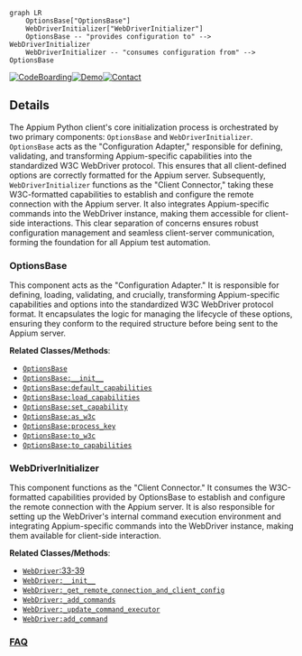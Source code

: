 ```mermaid
graph LR
    OptionsBase["OptionsBase"]
    WebDriverInitializer["WebDriverInitializer"]
    OptionsBase -- "provides configuration to" --> WebDriverInitializer
    WebDriverInitializer -- "consumes configuration from" --> OptionsBase
```

[![CodeBoarding](https://img.shields.io/badge/Generated%20by-CodeBoarding-9cf?style=flat-square)](https://github.com/CodeBoarding/GeneratedOnBoardings)[![Demo](https://img.shields.io/badge/Try%20our-Demo-blue?style=flat-square)](https://www.codeboarding.org/demo)[![Contact](https://img.shields.io/badge/Contact%20us%20-%20contact@codeboarding.org-lightgrey?style=flat-square)](mailto:contact@codeboarding.org)

## Details

The Appium Python client's core initialization process is orchestrated by two primary components: `OptionsBase` and `WebDriverInitializer`. `OptionsBase` acts as the "Configuration Adapter," responsible for defining, validating, and transforming Appium-specific capabilities into the standardized W3C WebDriver protocol. This ensures that all client-defined options are correctly formatted for the Appium server. Subsequently, `WebDriverInitializer` functions as the "Client Connector," taking these W3C-formatted capabilities to establish and configure the remote connection with the Appium server. It also integrates Appium-specific commands into the WebDriver instance, making them accessible for client-side interactions. This clear separation of concerns ensures robust configuration management and seamless client-server communication, forming the foundation for all Appium test automation.

### OptionsBase
This component acts as the "Configuration Adapter." It is responsible for defining, loading, validating, and crucially, transforming Appium-specific capabilities and options into the standardized W3C WebDriver protocol format. It encapsulates the logic for managing the lifecycle of these options, ensuring they conform to the required structure before being sent to the Appium server.


**Related Classes/Methods**:

- <a href="https://github.com/appium/python-client/blob/master/appium/options/common/base.py" target="_blank" rel="noopener noreferrer">`OptionsBase`</a>
- <a href="https://github.com/appium/python-client/blob/master/appium/options/common/base.py" target="_blank" rel="noopener noreferrer">`OptionsBase:__init__`</a>
- <a href="https://github.com/appium/python-client/blob/master/appium/options/common/base.py" target="_blank" rel="noopener noreferrer">`OptionsBase:default_capabilities`</a>
- <a href="https://github.com/appium/python-client/blob/master/appium/options/common/base.py" target="_blank" rel="noopener noreferrer">`OptionsBase:load_capabilities`</a>
- <a href="https://github.com/appium/python-client/blob/master/appium/options/common/base.py" target="_blank" rel="noopener noreferrer">`OptionsBase:set_capability`</a>
- <a href="https://github.com/appium/python-client/blob/master/appium/options/common/base.py" target="_blank" rel="noopener noreferrer">`OptionsBase:as_w3c`</a>
- <a href="https://github.com/appium/python-client/blob/master/appium/options/common/base.py" target="_blank" rel="noopener noreferrer">`OptionsBase:process_key`</a>
- <a href="https://github.com/appium/python-client/blob/master/appium/options/common/base.py" target="_blank" rel="noopener noreferrer">`OptionsBase:to_w3c`</a>
- <a href="https://github.com/appium/python-client/blob/master/appium/options/common/base.py" target="_blank" rel="noopener noreferrer">`OptionsBase:to_capabilities`</a>


### WebDriverInitializer
This component functions as the "Client Connector." It consumes the W3C-formatted capabilities provided by OptionsBase to establish and configure the remote connection with the Appium server. It is also responsible for setting up the WebDriver's internal command execution environment and integrating Appium-specific commands into the WebDriver instance, making them available for client-side interaction.


**Related Classes/Methods**:

- <a href="https://github.com/appium/python-client/blob/master/appium/options/windows/windows/expreimental_web_driver_option.py#L33-L39" target="_blank" rel="noopener noreferrer">`WebDriver`:33-39</a>
- <a href="https://github.com/appium/python-client/blob/master/appium/webdriver/webdriver.py" target="_blank" rel="noopener noreferrer">`WebDriver:__init__`</a>
- <a href="https://github.com/appium/python-client/blob/master/appium/webdriver/webdriver.py" target="_blank" rel="noopener noreferrer">`WebDriver:_get_remote_connection_and_client_config`</a>
- <a href="https://github.com/appium/python-client/blob/master/appium/webdriver/webdriver.py" target="_blank" rel="noopener noreferrer">`WebDriver:_add_commands`</a>
- <a href="https://github.com/appium/python-client/blob/master/appium/webdriver/webdriver.py" target="_blank" rel="noopener noreferrer">`WebDriver:_update_command_executor`</a>
- <a href="https://github.com/appium/python-client/blob/master/appium/webdriver/webdriver.py" target="_blank" rel="noopener noreferrer">`WebDriver:add_command`</a>




### [FAQ](https://github.com/CodeBoarding/GeneratedOnBoardings/tree/main?tab=readme-ov-file#faq)